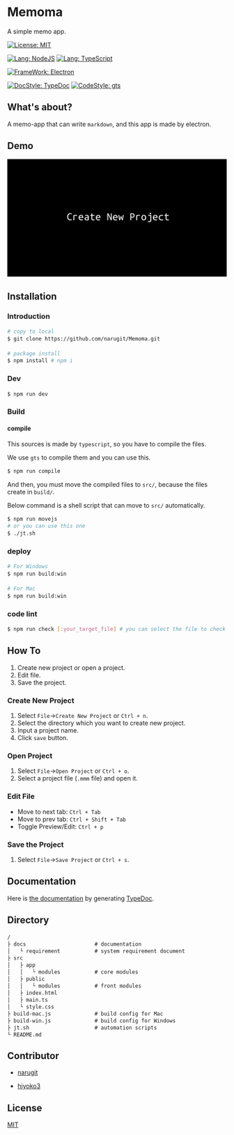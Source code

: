 # Memoma

A simple memo app.

[![License: MIT](https://img.shields.io/badge/License-MIT-teal.svg)](https://opensource.org/licenses/MIT)

[![Lang: NodeJS](https://img.shields.io/badge/Lang-NodeJS_11.x-blue.svg)]()
[![Lang: TypeScript](https://img.shields.io/badge/Lang-TypeScript%203.4.x-blue.svg)]()

[![FrameWork: Electron](https://img.shields.io/badge/FrameWork-Electron_5.x-teal.svg)]()

[![DocStyle: TypeDoc](https://img.shields.io/badge/DocStyle-TypeDoc%200.14.x-blueviolet.svg)]()
[![CodeStyle: gts](https://img.shields.io/badge/CodeStyle-gts%201.x-blueviolet.svg)]()

## What's about?

A memo-app that can write `markdown`, and this app is made by electron.

## Demo
![demo](https://github.com/narugit/Memoma/blob/master/docs/assets/images/demos.gif)

## Installation

### Introduction

```bash
# copy to local
$ git clone https://github.com/narugit/Memoma.git

# package install
$ npm install # npm i
```

### Dev

```bash
$ npm run dev
```

### Build

#### compile

This sources is made by `typescript`, so you have to compile the files.

We use `gts` to compile them and you can use this.

```bash
$ npm run compile
```

And then, you must move the compiled files to `src/`, because the files create in `build/`.

Below command is a shell script that can move to `src/` automatically.

```bash
$ npm run movejs
# or you can use this one
$ ./jt.sh
```

### deploy

```bash
# For Windows
$ npm run build:win

# For Mac
$ npm run build:win
```

### code lint

```bash
$ npm run check [:your_target_file] # you can select the file to check statements.
```

## How To
1. Create new project or open a project.
1. Edit file.
1. Save the project.

### Create New Project
1. Select `File`->`Create New Project` or `Ctrl + n`.
1. Select the directory which you want to create new project.
1. Input a project name.
1. Click `save` button.

### Open Project
1. Select `File`->`Open Project` or `Ctrl + o`.
1. Select a project file (`.mmm` file) and open it.

### Edit File
- Move to next tab: `Ctrl + Tab`
- Move to prev tab: `Ctrl + Shift + Tab`
- Toggle Preview/Edit: `Ctrl + p`

### Save the Project
1. Select `File`->`Save Project` or `Ctrl + s`.

## Documentation
Here is [the documentation](https://narugit.github.io/Memoma
) by generating [TypeDoc](https://typedoc.org/).

## Directory

```
/
├ docs                      # documentation
│   └ requirement           # system requirement document
├ src                       
│   ├ app
│   │   └ modules           # core modules
│   ├ public
│   │   └ modules           # front modules
│   ├ index.html
│   ├ main.ts
│   └ style.css
├ build-mac.js              # build config for Mac
├ build-win.js              # build config for Windows
├ jt.sh                     # automation scripts
└ README.md                       
```

## Contributor

- [narugit](https://github.com/narugit)

- [hiyoko3](https://github.com/hiyoko3)

## License

[MIT](https://github.com/narugit/Memoma/blob/master/LICENSE)
